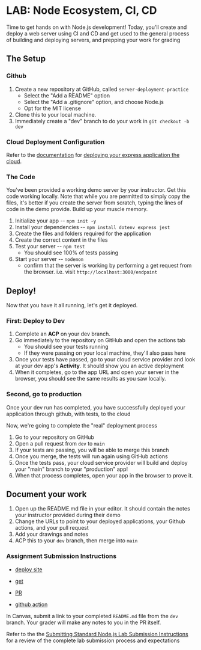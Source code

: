 # LAB: Node Ecosystem, CI, CD

Time to get hands on with Node.js development! Today, you'll create and deploy a web server using CI and CD and get used to the general process of building and deploying servers, and prepping your work for grading

## The Setup

### Github

1. Create a new repository at GitHub, called `server-deployment-practice`
   - Select the "Add a README" option
   - Select the "Add a .gitignore" option, and choose Node.js
   - Opt for the MIT license
1. Clone this to your local machine.
1. Immediately create a "dev" branch to do your work in
   `git checkout -b dev`

### Cloud Deployment Configuration

Refer to the [documentation](https://render.com/docs/web-services) for [deploying your express application the cloud](https://render.com/docs/deploy-node-express-app).

### The Code

You've been provided a working demo server by your instructor. Get this code working locally. Note that while you are permitted to simply copy the files, it's better if you create the server from scratch, typing the lines of code in the demo provide. Build up your muscle memory.

1. Initialize your app -- `npm init -y`
1. Install your dependencies -- `npm install dotenv express jest`
1. Create the files and folders required for the application
1. Create the correct content in the files
1. Test your server -- `npm test`
   - You should see 100% of tests passing
1. Start your server -- `nodemon`
   - confirm that the server is working by performing a get request from the browser.  i.e. visit `http://localhost:3000/endpoint`

## Deploy!

Now that you have it all running, let's get it deployed.

### First: Deploy to Dev

1. Complete an **ACP** on your dev branch.
1. Go immediately to the repository on GitHub and open the actions tab
   - You should see your tests running
   - If they were passing on your local machine, they'll also pass here
1. Once your tests have passed, go to your cloud service provider and look at your dev app's **Activity**. It should show you an active deployment
1. When it completes, go to the app URL and open your server in the browser, you should see the same results as you saw locally.

### Second, go to production

Once your dev run has completed, you have successfully deployed your application through github, with tests, to the cloud

Now, we're going to complete the "real" deployment process

1. Go to your repository on GitHub
1. Open a pull request from `dev` to `main`
1. If your tests are passing, you will be able to merge this branch
1. Once you merge, the tests will run again using GitHub actions
1. Once the tests pass, your cloud service provider will build and deploy your "main" branch to your "production" app!
1. When that process completes, open your app in the browser to prove it.

## Document your work

1. Open up the README.md file in your editor. It should contain the notes your instructor provided during their demo
1. Change the URLs to point to your deployed applications, your Github actions, and your pull request
1. Add your drawings and notes
1. ACP this to your `dev` branch, then merge into `main`

### Assignment Submission Instructions

- [deploy site](https://server-deployment-practice-f2d9.onrender.com)

- [get](https://server-deployment-practice-f2d9.onrender.com/capitalize-me?message=Arturo)

- [PR](https://github.com/Arturovaladez1/server-deployment-practice/pull/1)

- [github action](https://github.com/Arturovaladez1/server-deployment-practice/actions/runs/4622952491/jobs/8176261770)

In Canvas, submit a link to your completed `README.md` file from the `dev` branch.  Your grader will make any notes to you in the PR itself.

 Refer to the the [Submitting Standard Node.js Lab Submission Instructions](../../../reference/submission-instructions/labs/node-apps.md) for a review of the complete lab submission process and expectations